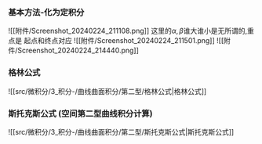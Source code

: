

### 基本方法-化为定积分
![[附件/Screenshot_20240224_211108.png]]
	这里的$\alpha,\beta$谁大谁小是无所谓的,重点是 起点和终点对应
![[附件/Screenshot_20240224_211501.png]]
![[附件/Screenshot_20240224_214440.png]]
### 格林公式
![[src/微积分/3_积分-/曲线曲面积分/第二型/格林公式|格林公式]]

### 斯托克斯公式 (空间第二型曲线积分计算)
![[src/微积分/3_积分-/曲线曲面积分/第二型/斯托克斯公式|斯托克斯公式]]
